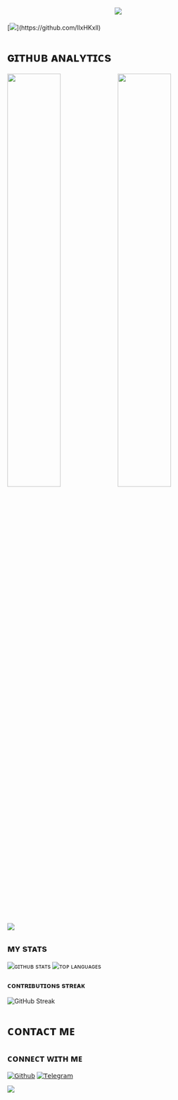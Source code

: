 <h1 align ="center"><img src="https://readme-typing-svg.herokuapp.com?color=B041FF&width=350&lines=𝙷𝙴𝚈!+𝚃𝙷𝙴𝚁𝙴+𝙸+𝙰𝙼+𝙶𝙸𝚃-𝙷𝚄𝙱-𝚇𝙳!🖤+🥀"></b></h1>
[<img src="https://telegra.ph/file/a49bf6aa23d08b40a35b5.jpg"/>](https://github.com/llxHKxll)

<h1> ɢɪᴛʜᴜʙ ᴀɴᴀʟʏᴛɪᴄs </h1>

[<img src="https://github-readme-stats.vercel.app/api?username=Git-Hub-xD&count_private=true&show_icons=true&theme=chartreuse-dark&custom_title=𝖦𝗂𝗍-Hub-xD+𝖠𝗇𝖺𝗅𝗒𝗍𝗂𝖼𝗌+!&include_all_commits=true&hide_border=true&bg_color=000000" width="49%">](https://github.com/Git-Hub-xD) [<img src="https://github-readme-streak-stats.herokuapp.com/?user=Git-Hub-xD&theme=chartreuse-dark&hide_border=True&bg_color=000000" width="49%">](https://github.com/Git-Hub-xD)

[<img src="https://github.com/Git-Hub-xD/Git-Hub-xD/blob/master/resources/hr.gif"/>](https://github.com/Git-Hub-xD)

## ᴍʏ sᴛᴀᴛs

![ɢɪᴛʜᴜʙ sᴛᴀᴛs](https://github-readme-stats.vercel.app/api?username=Git-Hub-xD&show_icons=true&theme=radical)
![ᴛᴏᴘ ʟᴀɴɢᴜᴀɢᴇs](https://github-readme-stats.vercel.app/api/top-langs/?username=Git-Hub-xD&layout=compact&theme=midnight-purple&hide=Css)

### ᴄᴏɴᴛʀɪʙᴜᴛɪᴏɴs sᴛʀᴇᴀᴋ

![GitHub Streak](https://github-readme-streak-stats.herokuapp.com/?user=[Git-Hub-xD]&theme=dark)

<h1> ᴄᴏɴᴛᴀᴄᴛ ᴍᴇ </h1>

## ᴄᴏɴɴᴇᴄᴛ ᴡɪᴛʜ ᴍᴇ

[![𝖦𝗂𝗍𝗁𝗎𝖻](https://img.shields.io/badge/-Github-181717?style=for-the-badge&logo=Github&logoColor=white)](https://github.com/llxHKxll)
[![𝖳𝖾𝗅𝖾𝗀𝗋𝖺𝗆](https://img.shields.io/badge/Telegram-2CA5E0?style=for-the-badge&logo=telegram&logoColor=white)](https://telegram.me/KaisenWorld)

<img src="https://user-images.githubusercontent.com/73097560/115834477-dbab4500-a447-11eb-908a-139a6edaec5c.gif">

<!---
Git-Hub-xD/Git-Hub-xD is a ✨ special ✨ repository because its README.md (this file) appears on your GitHub profile.
You can click the Preview link to take a look at your changes.!
--->
